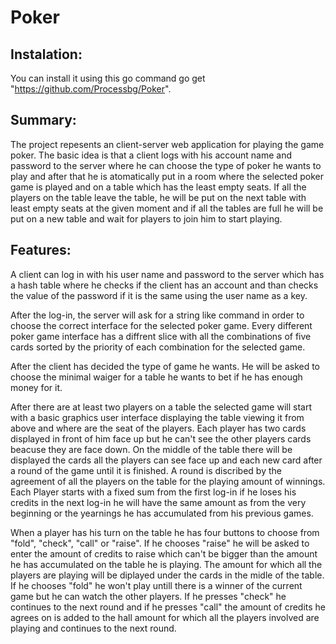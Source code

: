 # Poker 

## Instalation: 

You can install it using this go command go get "https://github.com/Processbg/Poker".

## Summary:

The project repesents an client-server web application for playing the game poker. The basic idea is that a client logs with his account name and password to the server where he can choose the type of poker he wants to play and after that he is atomatically put in a room where the selected poker game is played and on a table which has the least empty seats. If all the players on the table leave the table, he will be put on the next table with least empty seats at the given moment and if all the tables are full he will be put on a new table and wait for players to join him to start playing.

## Features:

A client can log in with his user name and password to the server which has a hash table where he checks if the client has an account and than checks the value of the password if it is the same using the user name as a key.

After the log-in, the server will ask for a string like command in order to choose the correct interface for the selected poker game.
Every different poker game interface has a diffrent slice with all the combinations of five cards sorted by the priority of each combination for the selected game.

After the client has decided the type of game he wants. He will be asked to choose the minimal waiger for a table he wants to bet if he has enough money for it. 

After there are at least two players on a table the selected game will start with a basic graphics user interface displaying the table viewing it from above and where are the seat of the players. Each player has two cards displayed in front of him face up but he can't see the other players cards beacuse they are face down. On the middle of the table there will be displayed the cards all the players can see face up and each new card after a round of the game until it is finished. A round is discribed by the agreement of all the players on the table for the playing amount of winnings. Each Player starts with a fixed sum from the first log-in if he loses his credits in the next log-in he will have the same amount as from the very beginning or the yearnings he has accumulated from his previous games.

When a player has his turn on the table he has four buttons to choose from "fold", "check", "call" or "raise". If he chooses "raise" he will be asked to enter the amount of credits to raise which can't be bigger than the amount he has accumulated on the table he is playing.
The amount for which all the players are playing will be diplayed under the cards in the midle of the table. If he chooses "fold" he won't play untill there is a winner of the current game but he can watch the other players. If he presses "check" he continues to the next round and if he presses "call" the amount of credits he agrees on is added to the hall amount for which all the players involved are playing and continues to the next round.
